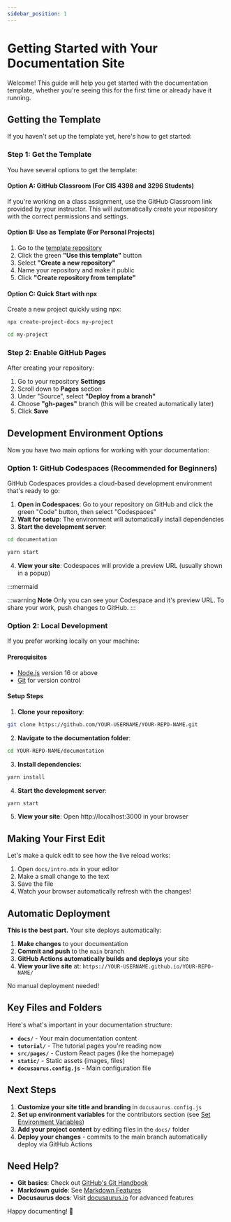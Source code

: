 ```yaml
---
sidebar_position: 1
---
```


# Getting Started with Your Documentation Site

Welcome! This guide will help you get started with the documentation template, whether you're seeing this for the first time or already have it running.

## Getting the Template

If you haven't set up the template yet, here's how to get started:

### Step 1: Get the Template

You have several options to get the template:

#### Option A: GitHub Classroom (For CIS 4398 and 3296 Students)

If you're working on a class assignment, use the GitHub Classroom link provided by your instructor. This will automatically create your repository with the correct permissions and settings.

#### Option B: Use as Template (For Personal Projects)

1. Go to the [template repository](https://github.com/ApplebaumIan/tu-cis-4398-docs-template)
2. Click the green **"Use this template"** button
3. Select **"Create a new repository"**
4. Name your repository and make it public
5. Click **"Create repository from template"**

#### Option C: Quick Start with npx

Create a new project quickly using npx:

```bash
npx create-project-docs my-project
```

```bash
cd my-project
```

### Step 2: Enable GitHub Pages

After creating your repository:

1. Go to your repository **Settings**
2. Scroll down to **Pages** section
3. Under "Source", select **"Deploy from a branch"**
4. Choose **"gh-pages"** branch (this will be created automatically later)
5. Click **Save**

## Development Environment Options

Now you have two main options for working with your documentation:

### Option 1: GitHub Codespaces (Recommended for Beginners)

GitHub Codespaces provides a cloud-based development environment that's ready to go:

1. **Open in Codespaces**: Go to your repository on GitHub and click the green "Code" button, then select "Codespaces"
2. **Wait for setup**: The environment will automatically install dependencies
3. **Start the development server**:

```bash
cd documentation
```

```bash
yarn start
```

4. **View your site**: Codespaces will provide a preview URL (usually shown in a popup)

:::mermaid

:::warning **Note**
Only you can see your Codespace and it's preview URL. To share your work, push changes to GitHub.
:::

### Option 2: Local Development

If you prefer working locally on your machine:

#### Prerequisites

- [Node.js](https://nodejs.org/en/download/) version 16 or above
- [Git](https://git-scm.com/downloads) for version control

#### Setup Steps

1. **Clone your repository**:

```bash
git clone https://github.com/YOUR-USERNAME/YOUR-REPO-NAME.git
```

2. **Navigate to the documentation folder**:

```bash
cd YOUR-REPO-NAME/documentation
```

3. **Install dependencies**:

```bash
yarn install
```

4. **Start the development server**:

```bash
yarn start
```

5. **View your site**: Open http://localhost:3000 in your browser

## Making Your First Edit

Let's make a quick edit to see how the live reload works:

1. Open `docs/intro.mdx` in your editor
2. Make a small change to the text
3. Save the file
4. Watch your browser automatically refresh with the changes!

## Automatic Deployment

**This is the best part.** Your site deploys automatically:

1. **Make changes** to your documentation
2. **Commit and push** to the `main` branch
3. **GitHub Actions automatically builds and deploys** your site
4. **View your live site** at: `https://YOUR-USERNAME.github.io/YOUR-REPO-NAME/`

No manual deployment needed!

## Key Files and Folders

Here's what's important in your documentation structure:

- **`docs/`** - Your main documentation content
- **`tutorial/`** - The tutorial pages you're reading now
- **`src/pages/`** - Custom React pages (like the homepage)
- **`static/`** - Static assets (images, files)
- **`docusaurus.config.js`** - Main configuration file

## Next Steps

1. **Customize your site title and branding** in `docusaurus.config.js`
2. **Set up environment variables** for the contributors section (see [Set Environment Variables](/tutorial/tutorial-basics/set-environment-variables))
3. **Add your project content** by editing files in the `docs/` folder
4. **Deploy your changes** - commits to the main branch automatically deploy via GitHub Actions

## Need Help?

- **Git basics**: Check out [GitHub's Git Handbook](https://guides.github.com/introduction/git-handbook/)
- **Markdown guide**: See [Markdown Features](/tutorial/tutorial-basics/markdown-features)
- **Docusaurus docs**: Visit [docusaurus.io](https://docusaurus.io/docs) for advanced features

Happy documenting! 🚀
